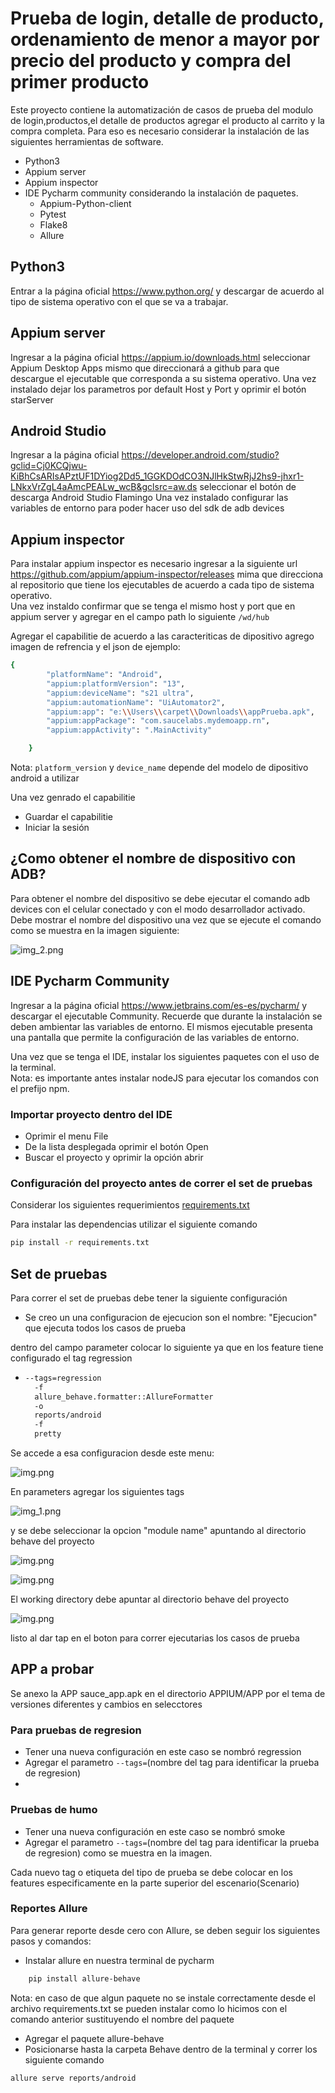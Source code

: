 # Prueba de login, detalle de producto, ordenamiento de menor a mayor por precio del producto y compra del primer producto

Este proyecto contiene la automatización de casos de prueba del modulo de login,productos,el detalle de productos agregar el producto al carrito y la compra completa.
Para eso es necesario considerar la instalación de las siguientes herramientas de software.

* Python3
* Appium server
* Appium inspector
* IDE Pycharm community considerando la instalación de paquetes.
    * Appium-Python-client
    * Pytest
    * Flake8
    * Allure

## Python3
Entrar a la página oficial https://www.python.org/ y descargar de acuerdo al tipo de sistema operativo con el que se va a trabajar.  

## Appium server
Ingresar a la página oficial https://appium.io/downloads.html seleccionar Appium Desktop Apps mismo que direccionará a github para que descargue el ejecutable que corresponda a su sistema operativo.
Una vez instalado dejar los parametros por default Host y Port y oprimir el botón starServer

## Android Studio
Ingresar a la página oficial https://developer.android.com/studio?gclid=Cj0KCQjwu-KiBhCsARIsAPztUF1DYiog2Dd5_1GGKDOdCO3NJlHkStwRjJ2hs9-jhxr1-LNkxVrZgL4aAmcPEALw_wcB&gclsrc=aw.ds seleccionar el botón de descarga Android Studio Flamingo
Una vez instalado configurar las variables de entorno para poder hacer uso del sdk de adb devices

## Appium inspector
Para instalar appium inspector es necesario ingresar a la siguiente url https://github.com/appium/appium-inspector/releases mima que direcciona al repositorio que tiene los ejecutables de acuerdo a cada tipo de sistema operativo.   
Una vez instaldo confirmar que se tenga el mismo host y port que en appium server y agregar en el campo path lo siguiente `/wd/hub`  
  
Agregar el capabilitie de acuerdo a las caracteriticas de dipositivo agrego imagen de refrencia y el json de ejemplo:
  
```bash
{
        "platformName": "Android",
        "appium:platformVersion": "13",
        "appium:deviceName": "s21 ultra",
        "appium:automationName": "UiAutomator2",
        "appium:app": "e:\\Users\\carpet\\Downloads\\appPrueba.apk",
        "appium:appPackage": "com.saucelabs.mydemoapp.rn",
        "appium:appActivity": ".MainActivity"

    }
```
Nota: `platform_version` y `device_name` depende del modelo de dipositivo android a utilizar  

Una vez genrado el capabilitie
* Guardar el capabilitie
* Iniciar la sesión

## ¿Como obtener el nombre de dispositivo con ADB?
Para obtener el nombre del dispositivo se debe ejecutar el comando adb devices con el celular conectado y con el modo desarrollador activado. Debe mostrar el nombre del dispositivo una vez que se ejecute el comando
como se muestra en la imagen siguiente:

![img_2.png](img/img_2.png)

## IDE Pycharm Community
Ingresar a la página oficial https://www.jetbrains.com/es-es/pycharm/ y descargar el
ejecutable Community. Recuerde que durante la instalación se deben ambientar las variables de entorno.
El mismos ejecutable presenta una pantalla que permite la configuración de las variables de entorno. 

Una vez que se tenga el IDE, instalar los siguientes paquetes con el uso de la terminal.  
Nota: es importante antes instalar nodeJS para ejecutar los comandos con el prefijo npm. 


### Importar proyecto dentro del IDE
* Oprimir el menu File
* De la lista desplegada oprimir el botón Open
* Buscar el proyecto y oprimir la opción abrir


### Configuración del proyecto antes de correr el set de pruebas

Considerar los siguientes requerimientos [requirements.txt](requirements.txt)

Para instalar las dependencias utilizar el siguiente comando
  
 ```bash
pip install -r requirements.txt
``` 

## Set de pruebas

Para correr el set de pruebas debe tener la siguiente configuración 

* Se creo un una configuracion de ejecucion son el nombre: "Ejecucion" que ejecuta todos los casos de prueba

dentro del campo parameter colocar lo siguiente ya que en los feature tiene configurado el tag regression 

* ```bash
  --tags=regression
    -f
    allure_behave.formatter::AllureFormatter
    -o
    reports/android
    -f
    pretty
  ```  
Se accede a esa configuracion desde este menu:

![img.png](img/img.png)

En parameters agregar los siguientes tags

![img_1.png](img/img_1.png)

y se debe seleccionar la opcion "module name" apuntando al directorio behave del proyecto

![img.png](img/confi.png)

![img.png](img/directorio.png)

El working directory debe apuntar al directorio behave del proyecto

![img.png](img/workin.png)

listo al dar tap en el boton para correr ejecutarias los casos de prueba

## APP a probar
Se anexo la APP sauce_app.apk en el directorio APPIUM/APP por el tema de versiones diferentes y cambios en selecctores

### Para pruebas de regresion 
* Tener una nueva configuración en este caso se nombró regression
* Agregar el parametro `--tags=`(nombre del tag para identificar la prueba de regresion)
* 
### Pruebas de humo
* Tener una nueva configuración en este caso se nombró smoke
* Agregar el parametro `--tags=`(nombre del tag para identificar la prueba de regresion) como se muestra en la imagen.

Cada nuevo tag o etiqueta del tipo de prueba se debe colocar en los features especificamente en la parte superior del escenario(Scenario)
  
### Reportes Allure  

Para generar reporte desde cero con Allure, se deben seguir los siguientes pasos y comandos:

* Instalar allure en nuestra terminal de pycharm 
```bash
    pip install allure-behave
  ```  
Nota: en caso de que algun paquete no se instale correctamente desde el archivo requirements.txt se pueden instalar como lo hicimos con el comando anterior sustituyendo el nombre del paquete
* Agregar el paquete allure-behave
* Posicionarse hasta la carpeta Behave dentro de la terminal y correr los siguiente comando
```bash
allure serve reports/android
```

